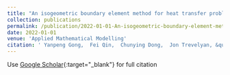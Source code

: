 ```yaml
---
title: "An isogeometric boundary element method for heat transfer problems of multiscale structures in electronic packaging with arbitrary heat sources"
collection: publications
permalink: /publication/2022-01-01-An-isogeometric-boundary-element-method-for-heat-transfer-problems-of-multiscale-structures-in-electronic-packaging-with-arbitrary-heat-sources
date: 2022-01-01
venue: 'Applied Mathematical Modelling'
citation: ' Yanpeng Gong,  Fei Qin,  Chunying Dong,  Jon Trevelyan, &quot;An isogeometric boundary element method for heat transfer problems of multiscale structures in electronic packaging with arbitrary heat sources.&quot; Applied Mathematical Modelling, 2022.'
---
```

Use [Google Scholar](https://scholar.google.com/scholar?q=An+isogeometric+boundary+element+method+for+heat+transfer+problems+of+multiscale+structures+in+electronic+packaging+with+arbitrary+heat+sources){:target="_blank"} for full citation